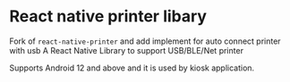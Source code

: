 # React native printer libary

Fork of `react-native-printer` and add implement for auto connect printer with usb
A React Native Library to support USB/BLE/Net printer

Supports Android 12 and above and it is used by kiosk application.
